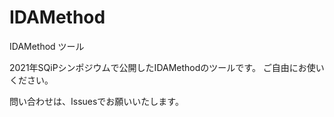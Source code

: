 # IDAMethod
IDAMethod ツール

2021年SQiPシンポジウムで公開したIDAMethodのツールです。
ご自由にお使いください。

問い合わせは、Issuesでお願いいたします。
